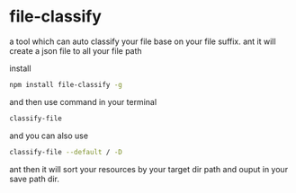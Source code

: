 # file-classify
a tool which can auto classify your file base on your file suffix. ant it will create a json file to all your file path

install
```bash
npm install file-classify -g
```

and then use command in your terminal
```bash
classify-file
```

and you can also use
```bash
classify-file --default / -D
```

ant then it will sort your resources by your target dir path and ouput in your save path dir.
